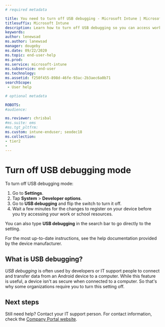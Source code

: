 ```yaml
---
# required metadata

title: You need to turn off USB debugging - Microsoft Intune | Microsoft Docs
titlesuffix: Microsoft Intune
description: Learn how to turn off USB debugging so you can access work or school apps.
keywords:
author: lenewsad
ms.author: lanewsad
manager: dougeby
ms.date: 09/22/2020
ms.topic: end-user-help
ms.prod:
ms.service: microsoft-intune
ms.subservice: end-user
ms.technology:
ms.assetid: f250f455-898d-46fe-93ac-2b3aec6a0b71
searchScope:
 - User help

# optional metadata

ROBOTS:  
#audience:

ms.reviewer: chrisbal
#ms.suite: ems
#ms.tgt_pltfrm:
ms.custom: intune-enduser; seodec18
ms.collection:
- tier2
- 
---
```


# Turn off USB debugging mode 

To turn off USB debugging mode:  
1. Go to **Settings**.
2. Tap **System** > **Developer options**. 
2. Go to **USB debugging** and flip the switch to turn it off. 
3. Wait a few minutes for the changes to register on your device before you try accessing your work or school resources.  

You can also type **USB debugging** in the search bar to go directly to the setting.  

For the most up-to-date instructions, see the help documentation provided by the device manufacturer.  

## What is USB debugging?  

_USB debugging_ is often used by developers or IT support people to connect and transfer data from an Android device to a computer. While this feature is useful, a device isn't as secure when connected to a computer. So that's why some organizations require you to turn this setting off.  

## Next steps  
Still need help? Contact your IT support person. For contact information, check the [Company Portal website](https://go.microsoft.com/fwlink/?linkid=2010980).
